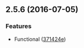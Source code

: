 <a name="2.5.6"></a>
## 2.5.6 (2016-07-05)


### Features

* Functional ([371424e](https://github.com/emilesalem/react-demo/commit/371424e))



